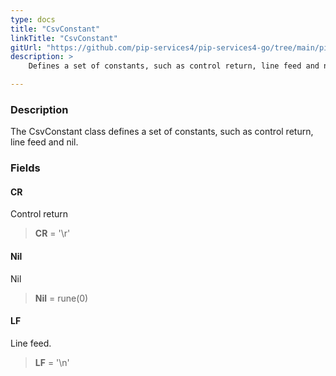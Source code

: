 ```yaml
---
type: docs
title: "CsvConstant"
linkTitle: "CsvConstant"
gitUrl: "https://github.com/pip-services4/pip-services4-go/tree/main/pip-services4-expressions-go"
description: > 
    Defines a set of constants, such as control return, line feed and nil.

---
```


### Description

The CsvConstant class defines a set of constants, such as control return, line feed and nil.

### Fields

<span class="hide-title-link">

#### CR
Control return
> **CR** = '\r'

#### Nil
Nil
> **Nil** = rune(0)

#### LF
Line feed.
> **LF** = '\n'

</span>

